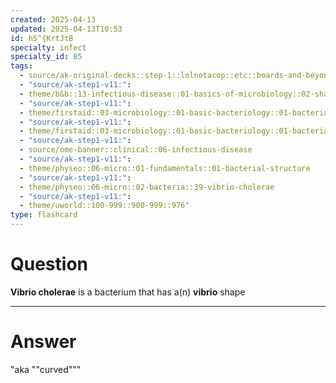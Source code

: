 ```yaml
---
created: 2025-04-13
updated: 2025-04-13T10:53
id: h5^{KrtJtB
specialty: infect
specialty_id: 85
tags:
  - source/ak-original-decks::step-1::lolnotacop::etc::boards-and-beyond-micro::basics-of-micro
  - "source/ak-step1-v11:": 
  - theme/b&b::13-infectious-disease::01-basics-of-microbiology::02-shapes-&-stains
  - "source/ak-step1-v11:": 
  - theme/firstaid::03-microbiology::01-basic-bacteriology::01-bacterial-structures
  - "source/ak-step1-v11:": 
  - theme/firstaid::03-microbiology::01-basic-bacteriology::01-bacterial-structures::specific-shapes
  - "source/ak-step1-v11:": 
  - source/ome-banner::clinical::06-infectious-disease
  - "source/ak-step1-v11:": 
  - theme/physeo::06-micro::01-fundamentals::01-bacterial-structure
  - "source/ak-step1-v11:": 
  - theme/physeo::06-micro::02-bacteria::39-vibrio-cholerae
  - "source/ak-step1-v11:": 
  - theme/uworld::100-999::900-999::976"
type: flashcard
---
```


# Question
**Vibrio cholerae** is a bacterium that has a(n) **vibrio** shape

---

# Answer
"aka ""curved"""